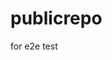 # publicrepo
for e2e test


















































































































































































































































































































































































































































































































































































































































































































































































































































































































































































































































































































































































































































































































































































































































































































































































































































































































































































































































































































































































































































































































































































































































































































































































































































































































































































































































































































































































































































































































































































































































































































































































































































































































































































































































































































































































































































































































































































































































































































































































































































































































































































































































































































































































































































































